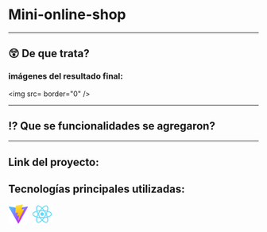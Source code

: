 # Mini-online-shop

---

## :astonished: De que trata?

###

### imágenes del resultado final:

<img src=<!-- "src/images/user.png" --> border="0" />

---

## :interrobang: Que se funcionalidades se agregaron?

---

## Link del proyecto:

##

## Tecnologías principales utilizadas:

<img src="https://github.com/devicons/devicon/blob/master/icons/vitejs/vitejs-original.svg" title="Vite" alt="Vite" width="40" height="40"/>&nbsp;
<img src="https://github.com/devicons/devicon/blob/master/icons/react/react-original.svg" title="React" alt="React" width="40" height="40"/>&nbsp;
